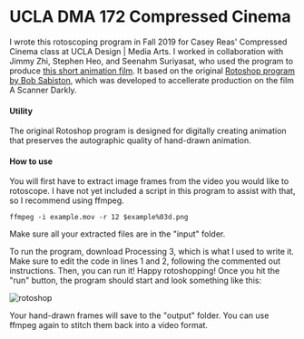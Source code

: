 # UCLA DMA 172 Compressed Cinema
I wrote this rotoscoping program in Fall 2019 for Casey Reas' Compressed Cinema class at UCLA Design | Media Arts. I worked in collaboration with Jimmy Zhi, Stephen Heo, and Seenahm Suriyasat, who used the program to produce [this short animation film](https://www.youtube.com/watch?v=DCEJFAOLlxQ&t=15s). It based on the original [Rotoshop program by Bob Sabiston](https://en.wikipedia.org/wiki/Rotoshop), which was developed to accellerate production on the film A Scanner Darkly.

#### Utility
The original Rotoshop program is designed for digitally creating animation that preserves the autographic quality of hand-drawn animation.

#### How to use
You will first have to extract image frames from the video you would like to rotoscope.
I have not yet included a script in this program to assist with that, so I recommend using ffmpeg.

``` ffmpeg -i example.mov -r 12 $example%03d.png ```

Make sure all your extracted files are in the "input" folder.

To run the program, download Processing 3, which is what I used to write it.
Make sure to edit the code in lines 1 and 2, following the commented out instructions.
Then, you can run it! Happy rotoshopping! Once you hit the "run" button, the program should start and look something like this:

![rotoshop](data/rotoshop.png)

Your hand-drawn frames will save to the "output" folder. You can use ffmpeg again to stitch them back into a video format.

